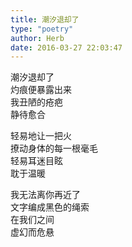 ```yaml
---  
title: 潮汐退却了  
type: "poetry"  
author: Herb  
date: 2016-03-27 22:03:47  
---  
```

潮汐退却了  
灼痕便暴露出来  
我丑陋的疮疤  
静待愈合  

轻易地让一把火  
撩动身体的每一根毫毛  
轻易耳迷目眩  
耽于温暖  

我无法离你再近了  
文字编成黑色的绳索  
在我们之间  
虚幻而危悬